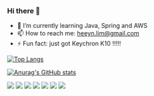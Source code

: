 ### Hi there 👋

<!--header 
<img src="https://capsule-render.vercel.app/api?type=모양&color=색상코드&height=높이&section=header&text=텍스트&fontSize=텍스트크기" />
-->

- 🌱 I’m currently learning Java, Spring and AWS
- 📫 How to reach me: heeyn.lim@gmail.com
- ⚡ Fun fact: just got Keychron K10 !!!!!

[![Top Langs](https://github-readme-stats.vercel.app/api/top-langs/?username=ready-oun)](https://github.com/anuraghazra/github-readme-stats)

[![Anurag's GitHub stats](https://github-readme-stats.vercel.app/api?username=ready-oun)](https://github.com/anuraghazra/github-readme-stats)


<a href=""><img src="https://img.shields.io/badge/3776AB?style=flat-square&logo=Python&logoColor=white"/></a>
<a href=""><img src="https://img.shields.io/badge/092E20?style=flat-square&logo=Django&logoColor=white"/></a>
<a href=""><img src="https://img.shields.io/badge/4479A1?style=flat-square&logo=MySQL&logoColor=white"/></a>
<a href=""><img src="https://img.shields.io/badge/232F3E?style=flat-square&logo=AWS&logoColor=white"/></a>
<a href=""><img src="https://img.shields.io/badge/E34F26?style=flat-square&logo=HTML5&logoColor=white"/></a>
<a href=""><img src="https://img.shields.io/badge/1572B6?style=flat-square&logo=CSS3&logoColor=white"/></a>
<a href=""><img src="https://img.shields.io/badge/F7DF1E?style=flat-square&logo=JavaScript&logoColor=white"/></a>

<!--footer
<img src="https://capsule-render.vercel.app/api?type=모양&color=색상코드&height=높이&section=footer&text=텍스트&fontSize=텍스트크기" />
-->
